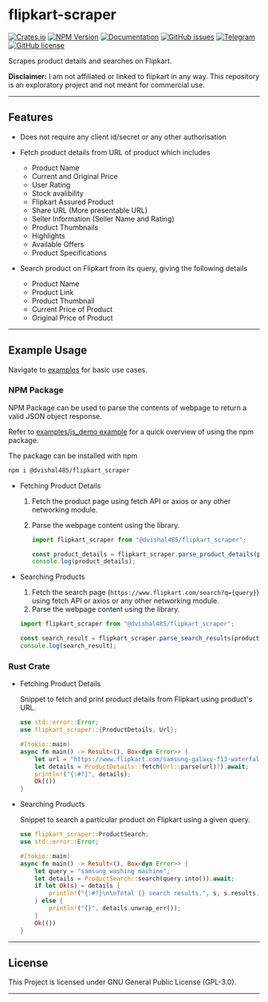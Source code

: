 # flipkart-scraper

[![Crates.io](https://img.shields.io/crates/v/flipkart-scraper)](https://crates.io/crates/flipkart-scraper/)
[![NPM Version](https://img.shields.io/npm/v/%40dvishal485%2Fflipkart_scraper?color=green)](https://www.npmjs.com/package/@dvishal485/flipkart_scraper)
[![Documentation](https://img.shields.io/badge/API-Documentation-blue)](https://docs.rs/flipkart_scraper/latest/flipkart_scraper/)
[![GitHub issues](https://img.shields.io/github/issues/dvishal485/flipkart-scraper)](https://github.com/dvishal485/flipkart-scraper/issues)
[![Telegram](https://img.shields.io/badge/-dvishal485-blue?style=flat&logo=telegram)](https://t.me/dvishal485)
[![GitHub license](https://img.shields.io/github/license/dvishal485/flipkart-scraper)](https://github.com/dvishal485/flipkart-scraper/blob/main/LICENSE)

Scrapes product details and searches on Flipkart.

**Disclaimer:** I am not affiliated or linked to flipkart in any way. This repository is an exploratory project and not meant for commercial use.

---

## Features

- Does not require any client id/secret or any other authorisation

- Fetch product details from URL of product which includes

  - Product Name
  - Current and Original Price
  - User Rating
  - Stock avalibility
  - Flipkart Assured Product
  - Share URL (More presentable URL)
  - Seller Information (Seller Name and Rating)
  - Product Thumbnails
  - Highlights
  - Available Offers
  - Product Specifications

- Search product on Flipkart from its query, giving the following details

  - Product Name
  - Product Link
  - Product Thumbnail
  - Current Price of Product
  - Original Price of Product

---

## Example Usage

Navigate to [examples](https://github.com/dvishal485/flipkart-scraper/tree/main/examples) for basic use cases.

### NPM Package

NPM Package can be used to parse the contents of webpage to return a valid JSON object response.

Refer to [examples/js_demo example](https://github.com/dvishal485/flipkart-scraper/tree/main/examples/js_demo) for a quick overview of using the npm package.

The package can be installed with npm

```bash
npm i @dvishal485/flipkart_scraper
```

- Fetching Product Details

   1. Fetch the product page using fetch API or axios or any other networking module.
   2. Parse the webpage content using the library.

      ```javascript
      import flipkart_scraper from "@dvishal485/flipkart_scraper";

      const product_details = flipkart_scraper.parse_product_details(product_webpage);
      console.log(product_details);
      ```

- Searching Products

  1. Fetch the search page (`https://www.flipkart.com/search?q={query}`) using fetch API or axios or any other networking module.
  2. Parse the webpage content using the library.

    ```javascript
    import flipkart_scraper from "@dvishal485/flipkart_scraper";

    const search_result = flipkart_scraper.parse_search_results(product_webpage);
    console.log(search_result);
    ```

### Rust Crate

- Fetching Product Details

  Snippet to fetch and print product details from Flipkart using product's URL.

  ```rust
  use std::error::Error;
  use flipkart_scraper::{ProductDetails, Url};

  #[tokio::main]
  async fn main() -> Result<(), Box<dyn Error>> {
      let url = "https://www.flipkart.com/samsung-galaxy-f13-waterfall-blue-64-gb/p/itm583ef432b2b0c";
      let details = ProductDetails::fetch(Url::parse(url)?).await;
      println!("{:#?}", details);
      Ok(())
  }
  ```

- Searching Products

  Snippet to search a particular product on Flipkart using a given query.

  ```rust
  use flipkart_scraper::ProductSearch;
  use std::error::Error;

  #[tokio::main]
  async fn main() -> Result<(), Box<dyn Error>> {
      let query = "samsung washing machine";
      let details = ProductSearch::search(query.into()).await;
      if let Ok(s) = details {
          println!("{:#?}\n\nTotal {} search results.", s, s.results.len());
      } else {
          println!("{}", details.unwrap_err());
      }
      Ok(())
  }
  ```

---

## License

This Project is licensed under GNU General Public License (GPL-3.0).

---
